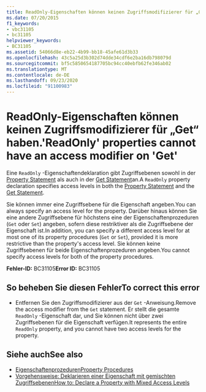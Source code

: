 ```yaml
---
title: ReadOnly-Eigenschaften können keinen Zugriffsmodifizierer für „Get“ haben.
ms.date: 07/20/2015
f1_keywords:
- vbc31105
- bc31105
helpviewer_keywords:
- BC31105
ms.assetid: 54066d8e-eb22-4b99-bb18-45afe61d3b33
ms.openlocfilehash: 43c5a25d3b302d74dde34cdf6e2ba16db798079d
ms.sourcegitcommit: bf5c5850654187705bc94cc40ebfb62fe346ab02
ms.translationtype: MT
ms.contentlocale: de-DE
ms.lasthandoff: 09/23/2020
ms.locfileid: "91100983"
---
```

# <a name="readonly-properties-cannot-have-an-access-modifier-on-get"></a><span data-ttu-id="7f8a3-102">ReadOnly-Eigenschaften können keinen Zugriffsmodifizierer für „Get“ haben.</span><span class="sxs-lookup"><span data-stu-id="7f8a3-102">'ReadOnly' properties cannot have an access modifier on 'Get'</span></span>

<span data-ttu-id="7f8a3-103">Eine `ReadOnly` -Eigenschaftendeklaration gibt Zugriffsebenen sowohl in der [Property Statement](../language-reference/statements/property-statement.md) als auch in der [Get Statement](../language-reference/statements/get-statement.md)an.</span><span class="sxs-lookup"><span data-stu-id="7f8a3-103">A `ReadOnly` property declaration specifies access levels in both the [Property Statement](../language-reference/statements/property-statement.md) and the [Get Statement](../language-reference/statements/get-statement.md).</span></span>  
  
 <span data-ttu-id="7f8a3-104">Sie können immer eine Zugriffsebene für die Eigenschaft angeben.</span><span class="sxs-lookup"><span data-stu-id="7f8a3-104">You can always specify an access level for the property.</span></span> <span data-ttu-id="7f8a3-105">Darüber hinaus können Sie eine andere Zugriffsebene für höchstens eine der Eigenschaftenprozeduren (`Get` oder `Set`) angeben, sofern diese restriktiver als die Zugriffsebene der Eigenschaft ist.</span><span class="sxs-lookup"><span data-stu-id="7f8a3-105">In addition, you can specify a different access level for at most one of its property procedures (`Get` or `Set`), provided it is more restrictive than the property's access level.</span></span> <span data-ttu-id="7f8a3-106">Sie können keine Zugriffsebenen für beide Eigenschaftenprozeduren angeben.</span><span class="sxs-lookup"><span data-stu-id="7f8a3-106">You cannot specify access levels for both of the property procedures.</span></span>  
  
 <span data-ttu-id="7f8a3-107">**Fehler-ID:** BC31105</span><span class="sxs-lookup"><span data-stu-id="7f8a3-107">**Error ID:** BC31105</span></span>  
  
## <a name="to-correct-this-error"></a><span data-ttu-id="7f8a3-108">So beheben Sie diesen Fehler</span><span class="sxs-lookup"><span data-stu-id="7f8a3-108">To correct this error</span></span>  
  
- <span data-ttu-id="7f8a3-109">Entfernen Sie den Zugriffsmodifizierer aus der `Get` -Anweisung.</span><span class="sxs-lookup"><span data-stu-id="7f8a3-109">Remove the access modifier from the `Get` statement.</span></span> <span data-ttu-id="7f8a3-110">Er stellt die gesamte `ReadOnly` -Eigenschaft dar, und Sie können nicht über zwei Zugriffsebenen für die Eigenschaft verfügen.</span><span class="sxs-lookup"><span data-stu-id="7f8a3-110">It represents the entire `ReadOnly` property, and you cannot have two access levels for the property.</span></span>  
  
## <a name="see-also"></a><span data-ttu-id="7f8a3-111">Siehe auch</span><span class="sxs-lookup"><span data-stu-id="7f8a3-111">See also</span></span>

- [<span data-ttu-id="7f8a3-112">Eigenschaftenprozeduren</span><span class="sxs-lookup"><span data-stu-id="7f8a3-112">Property Procedures</span></span>](../programming-guide/language-features/procedures/property-procedures.md)
- [<span data-ttu-id="7f8a3-113">Vorgehensweise: Deklarieren einer Eigenschaft mit gemischten Zugriffsebenen</span><span class="sxs-lookup"><span data-stu-id="7f8a3-113">How to: Declare a Property with Mixed Access Levels</span></span>](../programming-guide/language-features/procedures/how-to-declare-a-property-with-mixed-access-levels.md)
